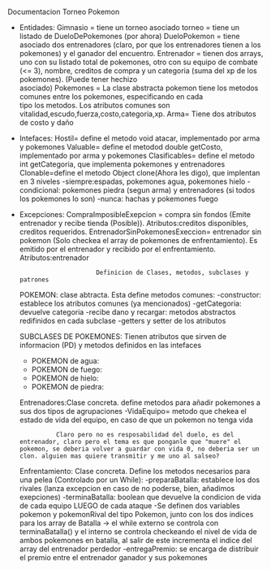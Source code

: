 Documentacion Torneo Pokemon
  - Entidades:
        Gimnasio = tiene un torneo asociado
        torneo = tiene un listado de DueloDePokemones (por ahora)
        DueloPokemon = tiene asociado dos entrenadores (claro, por que los entrenadores tienen a los pokemones) y el 
                       ganador del encuentro.
        Entrenador = tienen dos arrays, uno con su listado total de pokemones, otro con su equipo de combate (<= 3), 
                     nombre, creditos de compra y un categoria (suma del xp de los pokemones). (Puede tener hechizo  
                     asociado)
        Pokemones = La clase abstracta pokemon tiene los metodos comunes entre los pokemones, especificando en cada  
                    tipo los metodos. Los atributos comunes son vitalidad,escudo,fuerza,costo,categoria,xp.
        Arma= Tiene dos atributos de costo y daño

  - Intefaces:
        Hostil= define el metodo void atacar, implementado por arma y pokemones
        Valuable= define el metodod double getCosto, implementado por arma y pokemones
        Clasificables= define el metodo int getCategoria, que implementa pokemones y entrenadores
        Clonable=define el metodo Object clone(Ahora les digo), que implentan en 3 niveles
                 -siempre:espadas, pokemones agua, pokemones hielo
                 -condicional: pokemones piedra (segun arma) y entrenadores (si todos los pokemones lo son)
                 -nunca: hachas y pokemones fuego
   
   - Excepciones:
         CompraImposibleExepcion = compra sin fondos (Emite entrenador y recibe tienda (Posible)). Atributos:creditos 
                                    disponibles, creditos requeridos.
         EntrenadorSinPokemonesExeccion= entrenador sin pokemon (Solo checkea el array de pokemones de 
                                         enfrentamiento). Es emitido por el entrenador y recibido por el 
                                         enfrentamiento. Atributos:entrenador
         


                              Definicion de Clases, metodos, subclases y patrones

     POKEMON: clase abtracta. Esta define metodos comunes:
                             -constructor: establece los atributos comunes (ya mencionados)
                             -getCategoria: devuelve categoria
                             -recibe dano y recargar: metodos abstractos redifinidos en cada subclase
                             -getters y setter de los atributos

     SUBCLASES DE POKEMONES: Tienen atributos que sirven de informacion (PD) y  metodos definidos en las intefaces 

        - POKEMON de agua:
        - POKEMON de fuego:
        - POKEMON de hielo:
        - POKEMON de piedra:
   
     Entrenadores:Clase concreta. define metodos para añadir pokemones a sus dos tipos de agrupaciones
                  -VidaEquipo= metodo que chekea el estado de vida del equipo, en caso de que un pokemon no tenga vida

                   Claro pero no es resposabilidad del duelo, es del entrenador, claro pero el tema es que ponganle que "muere" el pokemon, se deberia volver a guardar con vida 0, no deberia ser un clon. alguien mas quiere transmitir y me uno al salseo?
      

     Enfrentamiento: Clase concreta. Define los metodos necesarios para una pelea (Controlado por un While): 
                     -preparaBatalla: establece los dos rivales (lanza excepcion en caso de no poderse, bien, 
                      añadimos exepciones)
                     -terminaBatalla: boolean que devuelve la condicion de vida de cada equipo LUEGO de cada ataque
                     -Se definen dos variables pokemon y pokemonRival del tipo Pokemon, junto con los dos indices para los array de Batalla -> el while externo se 
                      controla con terminaBatalla() y el interno se controla checkeando el nivel de vida de ambos pokemones en batalla, al salir de este 
                      incrementa el indice del array del entrenador perdedor 
                     -entregaPremio: se encarga de distribuir el premio entre el entrenador ganador y sus pokemones
